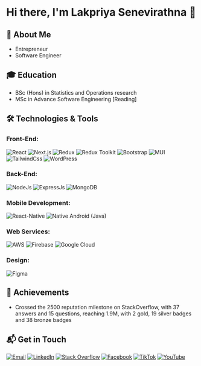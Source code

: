 # Hi there, I'm Lakpriya Senevirathna 👋

## 🚀 About Me
- Entrepreneur 
- Software Engineer

## 🎓 Education
- BSc (Hons) in Statistics and Operations research
- MSc in Advance Software Engineering [Reading]

## 🛠️ Technologies & Tools
### **Front-End:**

![React](https://img.shields.io/badge/React-161C24?style=for-the-badge&logo=react&logoColor=61DAFB) 
![Next.js](https://img.shields.io/badge/Next.js-161C24?style=for-the-badge&logo=next.js&logoColor=white) 
![Redux](https://img.shields.io/badge/Redux-161C24?style=for-the-badge&logo=redux&logoColor=764ABC) 
![Redux Toolkit](https://img.shields.io/badge/Redux_Toolkit-161C24?style=for-the-badge&logo=redux&logoColor=764ABC)
![Bootstrap](https://img.shields.io/badge/Bootstrap-161C24?style=for-the-badge&logo=bootstrap&logoColor=7952B3)
![MUI](https://img.shields.io/badge/MUI-161C24?style=for-the-badge&logo=material-ui&logoColor=0081CB)
![TailwindCss](https://img.shields.io/badge/Tailwind_CSS-161C24?style=for-the-badge&logo=tailwind-css&logoColor=06B6D4)
![WordPress](https://img.shields.io/badge/WordPress-161C24?style=for-the-badge&logo=wordpress&logoColor=21759B)

### **Back-End:** 

![NodeJs](https://img.shields.io/badge/Node.js-161C24?style=for-the-badge&logo=node.js&logoColor=339933)
![ExpressJs](https://img.shields.io/badge/Express.js-161C24?style=for-the-badge&logo=express&logoColor=white) 
![MongoDB](https://img.shields.io/badge/MongoDB-161C24?style=for-the-badge&logo=mongodb&logoColor=47A248)

### **Mobile Development:** 

![React-Native](https://img.shields.io/badge/React_Native-161C24?style=for-the-badge&logo=react&logoColor=61DAFB)
![Native Android (Java)](https://img.shields.io/badge/Native_Android_(Java)-161C24?style=for-the-badge&logo=android&logoColor=3DDC84) 

### **Web Services:**

![AWS](https://img.shields.io/badge/AWS-161C24?style=for-the-badge&logo=amazon-aws&logoColor=FF9900)
![Firebase](https://img.shields.io/badge/Firebase-161C24?style=for-the-badge&logo=firebase&logoColor=FFCA28)
![Google Cloud](https://img.shields.io/badge/Google_Cloud-161C24?style=for-the-badge&logo=google-cloud&logoColor=4285F4)

### **Design:**

![Figma](https://img.shields.io/badge/Figma-161C24?style=for-the-badge&logo=figma&logoColor=F24E1E)

## 🎉 Achievements
- Crossed the 2500 reputation milestone on StackOverflow, with 37 answers and 15 questions, reaching 1.9M, with 2 gold, 19 silver badges and 38 bronze badges

## 📬 Get in Touch

[![Email](https://img.shields.io/badge/Email-161C24?style=for-the-badge&logo=gmail&logoColor=D14836)](mailto:lakpriya@codescale.lk)
[![LinkedIn](https://img.shields.io/badge/LinkedIn-161C24?style=for-the-badge&logo=linkedin&logoColor=0A66C2)](https://www.linkedin.com/in/lakpriyasenevirathna)
[![Stack Overflow](https://img.shields.io/badge/Stack_Overflow-161C24?style=for-the-badge&logo=stack-overflow&logoColor=F58025)](https://stackoverflow.com/users/9708440)
[![Facebook](https://img.shields.io/badge/Facebook-161C24?style=for-the-badge&logo=facebook&logoColor=1877F2)](https://www.facebook.com/lakpriya.senevirathna)
[![TikTok](https://img.shields.io/badge/TikTok-161C24?style=for-the-badge&logo=tiktok&logoColor=000000)](https://www.tiktok.com/@lakpriya1)
[![YouTube](https://img.shields.io/badge/YouTube-161C24?style=for-the-badge&logo=youtube&logoColor=FF0000)](https://www.youtube.com/channel/lakpriya)

